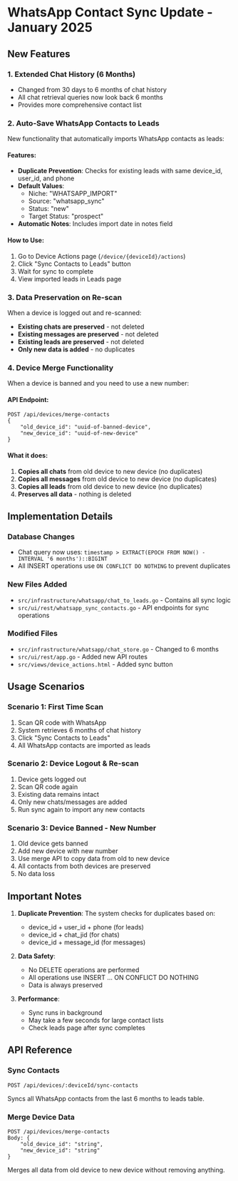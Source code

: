 # WhatsApp Contact Sync Update - January 2025

## New Features

### 1. **Extended Chat History (6 Months)**
- Changed from 30 days to 6 months of chat history
- All chat retrieval queries now look back 6 months
- Provides more comprehensive contact list

### 2. **Auto-Save WhatsApp Contacts to Leads**
New functionality that automatically imports WhatsApp contacts as leads:

#### Features:
- **Duplicate Prevention**: Checks for existing leads with same device_id, user_id, and phone
- **Default Values**: 
  - Niche: "WHATSAPP_IMPORT"
  - Source: "whatsapp_sync"
  - Status: "new"
  - Target Status: "prospect"
- **Automatic Notes**: Includes import date in notes field

#### How to Use:
1. Go to Device Actions page (`/device/{deviceId}/actions`)
2. Click "Sync Contacts to Leads" button
3. Wait for sync to complete
4. View imported leads in Leads page

### 3. **Data Preservation on Re-scan**
When a device is logged out and re-scanned:
- **Existing chats are preserved** - not deleted
- **Existing messages are preserved** - not deleted
- **Existing leads are preserved** - not deleted
- **Only new data is added** - no duplicates

### 4. **Device Merge Functionality**
When a device is banned and you need to use a new number:

#### API Endpoint:
```
POST /api/devices/merge-contacts
{
    "old_device_id": "uuid-of-banned-device",
    "new_device_id": "uuid-of-new-device"
}
```

#### What it does:
1. **Copies all chats** from old device to new device (no duplicates)
2. **Copies all messages** from old device to new device (no duplicates)
3. **Copies all leads** from old device to new device (no duplicates)
4. **Preserves all data** - nothing is deleted

## Implementation Details

### Database Changes
- Chat query now uses: `timestamp > EXTRACT(EPOCH FROM NOW() - INTERVAL '6 months')::BIGINT`
- All INSERT operations use `ON CONFLICT DO NOTHING` to prevent duplicates

### New Files Added
- `src/infrastructure/whatsapp/chat_to_leads.go` - Contains all sync logic
- `src/ui/rest/whatsapp_sync_contacts.go` - API endpoints for sync operations

### Modified Files
- `src/infrastructure/whatsapp/chat_store.go` - Changed to 6 months
- `src/ui/rest/app.go` - Added new API routes
- `src/views/device_actions.html` - Added sync button

## Usage Scenarios

### Scenario 1: First Time Scan
1. Scan QR code with WhatsApp
2. System retrieves 6 months of chat history
3. Click "Sync Contacts to Leads"
4. All WhatsApp contacts are imported as leads

### Scenario 2: Device Logout & Re-scan
1. Device gets logged out
2. Scan QR code again
3. Existing data remains intact
4. Only new chats/messages are added
5. Run sync again to import any new contacts

### Scenario 3: Device Banned - New Number
1. Old device gets banned
2. Add new device with new number
3. Use merge API to copy data from old to new device
4. All contacts from both devices are preserved
5. No data loss

## Important Notes

1. **Duplicate Prevention**: The system checks for duplicates based on:
   - device_id + user_id + phone (for leads)
   - device_id + chat_jid (for chats)
   - device_id + message_id (for messages)

2. **Data Safety**: 
   - No DELETE operations are performed
   - All operations use INSERT ... ON CONFLICT DO NOTHING
   - Data is always preserved

3. **Performance**: 
   - Sync runs in background
   - May take a few seconds for large contact lists
   - Check leads page after sync completes

## API Reference

### Sync Contacts
```
POST /api/devices/:deviceId/sync-contacts
```
Syncs all WhatsApp contacts from the last 6 months to leads table.

### Merge Device Data
```
POST /api/devices/merge-contacts
Body: {
    "old_device_id": "string",
    "new_device_id": "string"
}
```
Merges all data from old device to new device without removing anything.
